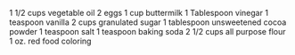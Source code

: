 1 1/2 cups vegetable oil
2 eggs
1 cup buttermilk
1 Tablespoon vinegar
1 teaspoon vanilla
2 cups granulated sugar
1 tablespoon unsweetened cocoa powder
1 teaspoon salt
1 teaspoon baking soda
2 1/2 cups all purpose flour
1 oz. red food coloring
